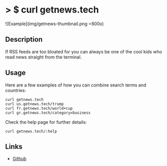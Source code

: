 # > $ curl getnews.tech

![Example](img/getnews-thumbnail.png =600x)

## Description
If RSS feeds are too bloated for you can always be one of the cool kids who read news straight from the terminal. 

## Usage
Here are a few examples of how you can combine search terms and countries:

```
curl getnews.tech
curl us.getnews.tech/trump
curl fr.getnews.tech/world+cup
curl gr.getnews.tech/category=business
```

Check the help page for further details:

```
curl getnews.tech/:help
```

## Links
- [Github](https://github.com/omgimanerd/getnews.tech)